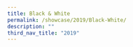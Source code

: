 ```yaml
---
title: Black & White
permalink: /showcase/2019/Black-White/
description: ""
third_nav_title: "2019"
---
```


